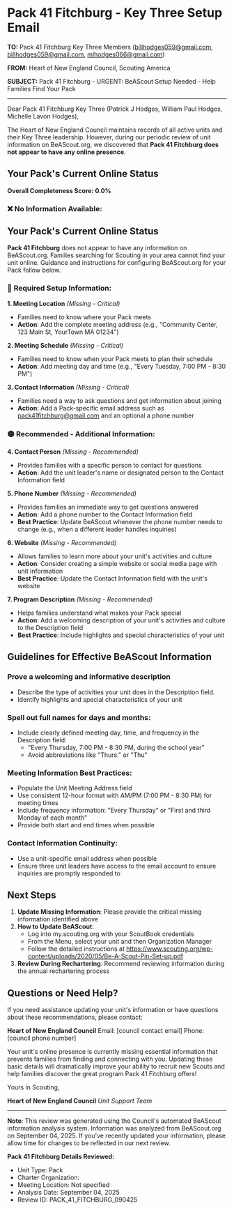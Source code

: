 # Pack 41 Fitchburg - Key Three Setup Email

**TO:** Pack 41 Fitchburg Key Three Members (billhodges059@gmail.com, billhodges059@gmail.com, mlhodges066@gmail.com)

**FROM:** Heart of New England Council, Scouting America

**SUBJECT:** Pack 41 Fitchburg - URGENT: BeAScout Setup Needed - Help Families Find Your Pack

---

Dear Pack 41 Fitchburg Key Three (Patrick J Hodges, William Paul Hodges, Michelle Lavon Hodges),

The Heart of New England Council maintains records of all active units and their Key Three leadership. However, during our periodic review of unit information on BeAScout.org, we discovered that **Pack 41 Fitchburg does not appear to have any online presence**.

## Your Pack's Current Online Status

**Overall Completeness Score: 0.0%**

### ❌ **No Information Available:**
## Your Pack's Current Online Status

**Pack 41 Fitchburg** does not appear to have any information on BeAScout.org. Families searching for Scouting in your area cannot find your unit online. Guidance and instructions for configuring BeAScout.org for your Pack follow below.

### 🔴 **Required Setup Information:**

**1. Meeting Location** *(Missing - Critical)*
- Families need to know where your Pack meets
- **Action**: Add the complete meeting address (e.g., "Community Center, 123 Main St, YourTown MA 01234")

**2. Meeting Schedule** *(Missing - Critical)*
- Families need to know when your Pack meets to plan their schedule
- **Action**: Add meeting day and time (e.g., "Every Tuesday, 7:00 PM - 8:30 PM")

**3. Contact Information** *(Missing - Critical)*
- Families need a way to ask questions and get information about joining
- **Action**: Add a Pack-specific email address such as pack41fitchburg@gmail.com and an optional a phone number

### 🟡 **Recommended - Additional Information:**

**4. Contact Person** *(Missing - Recommended)*
- Provides families with a specific person to contact for questions
- **Action**: Add the unit leader's name or designated person to the Contact Information field

**5. Phone Number** *(Missing - Recommended)*
- Provides families an immediate way to get questions answered
- **Action**: Add a phone number to the Contact Information field
- **Best Practice**: Update BeAScout whenever the phone number needs to change (e.g., when a different leader handles inquiries)

**6. Website** *(Missing - Recommended)*
- Allows families to learn more about your unit's activities and culture
- **Action**: Consider creating a simple website or social media page with unit information
- **Best Practice**: Update the Contact Information field with the unit's website

**7. Program Description** *(Missing - Recommended)*
- Helps families understand what makes your Pack special
- **Action**: Add a welcoming description of your unit's activities and culture to the Description field
- **Best Practice**: Include highlights and special characteristics of your unit

## Guidelines for Effective BeAScout Information

### **Prove a welcoming and informative description**
- Describe the type of activities your unit does in the Description field.
- Identify highlights and special characteristics of your unit

### **Spell out full names for days and months:**
- Include clearly defined meeting day, time, and frequency in the Description field:
  - "Every Thursday, 7:00 PM - 8:30 PM, during the school year"
  - Avoid abbreviations like "Thurs." or "Thu"

### **Meeting Information Best Practices:**
- Populate the Unit Meeting Address field
- Use consistent 12-hour format with AM/PM (7:00 PM - 8:30 PM) for meeting times
- Include frequency information: "Every Thursday" or "First and third Monday of each month"
- Provide both start and end times when possible

### **Contact Information Continuity:**
- Use a unit-specific email address when possible
- Ensure three unit leaders have access to the email account to ensure inquiries are promptly responded to

## Next Steps

1. **Update Missing Information**: Please provide the critical missing information identified above
2. **How to Update BeAScout**: 
   - Log into my.scouting.org with your ScoutBook credentials
   - From the Menu, select your unit and then Organization Manager
   - Follow the detailed instructions at
     https://www.scouting.org/wp-content/uploads/2020/05/Be-A-Scout-Pin-Set-up.pdf
3. **Review During Rechartering**: Recommend reviewing information during the annual rechartering process

## Questions or Need Help?

If you need assistance updating your unit's information or have questions about these recommendations, please contact:

**Heart of New England Council**
Email: [council contact email]
Phone: [council phone number]

Your unit's online presence is currently missing essential information that prevents families from finding and connecting with you. Updating these basic details will dramatically improve your ability to recruit new Scouts and help families discover the great program Pack 41 Fitchburg offers!

Yours in Scouting,

**Heart of New England Council**
*Unit Support Team*

---

**Note**: This review was generated using the Council's automated BeAScout information analysis system. Information was analyzed from BeAScout.org on September 04, 2025. If you've recently updated your information, please allow time for changes to be reflected in our next review.

**Pack 41 Fitchburg Details Reviewed:**
- Unit Type: Pack
- Charter Organization: 
- Meeting Location: Not specified
- Analysis Date: September 04, 2025
- Review ID: PACK_41_FITCHBURG_090425